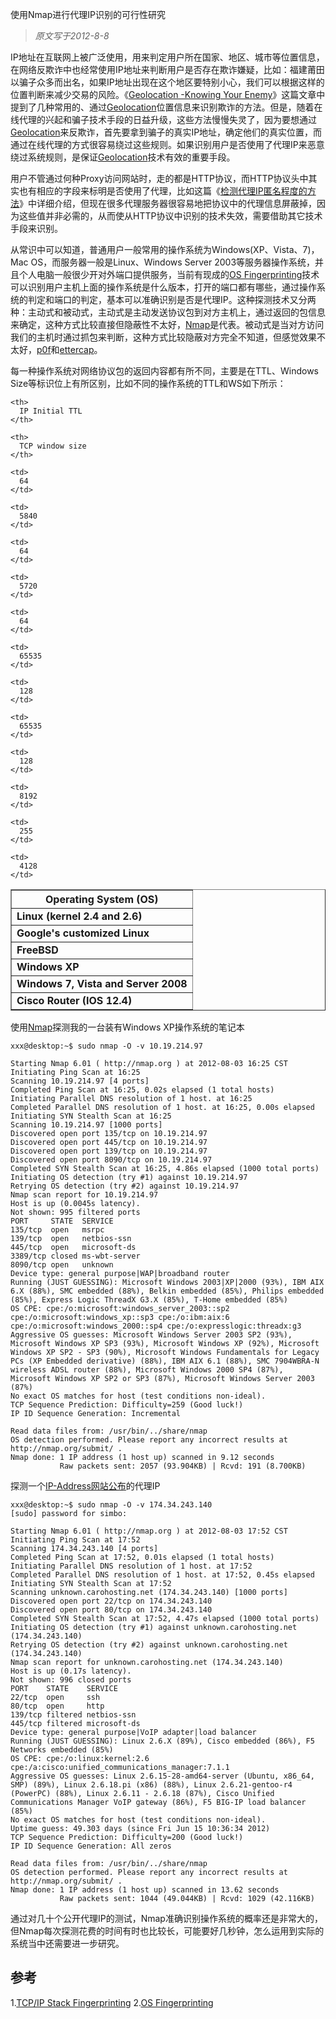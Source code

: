 使用Nmap进行代理IP识别的可行性研究
> *原文写于2012-8-8*

IP地址在互联网上被广泛使用，用来判定用户所在国家、地区、城市等位置信息，在网络反欺诈中也经常使用IP地址来判断用户是否存在欺诈嫌疑，比如：福建莆田以骗子众多而出名，如果IP地址出现在这个地区要特别小心，我们可以根据这样的位置判断来减少交易的风险。《<a href="https://www.vtrenz.net/imaeds/ownerassets/818/KnYrEnemy2.pdf" target="_blank">Geolocation -Knowing Your Enemy</a>》这篇文章中提到了几种常用的、通过<a href="http://en.wikipedia.org/wiki/Geolocation" target="_blank">Geolocation</a>位置信息来识别欺诈的方法。但是，随着在线代理的兴起和骗子技术手段的日益升级，这些方法慢慢失灵了，因为要想通过<a href="http://en.wikipedia.org/wiki/Geolocation" target="_blank">Geolocation</a>来反欺诈，首先要拿到骗子的真实IP地址，确定他们的真实位置，而通过在线代理的方式很容易绕过这些规则。如果识别用户是否使用了代理IP来恶意绕过系统规则，是保证<a href="http://en.wikipedia.org/wiki/Geolocation" target="_blank">Geolocation</a>技术有效的重要手段。 

用户不管通过何种Proxy访问网站时，走的都是HTTP协议，而HTTP协议头中其实也有相应的字段来标明是否使用了代理，比如这篇《<a href="http://blog.sina.com.cn/s/blog_73224682010105kj.html" target="_blank">检测代理IP匿名程度的方法</a>》中详细介绍，但现在很多代理服务器很容易地把协议中的代理信息屏蔽掉，因为这些值并非必需的，从而使从HTTP协议中识别的技术失效，需要借助其它技术手段来识别。 

从常识中可以知道，普通用户一般常用的操作系统为Windows(XP、Vista、7)，Mac OS，而服务器一般是Linux、Windows Server 2003等服务器操作系统，并且个人电脑一般很少开对外端口提供服务，当前有现成的<a title="又叫TCP/IP Stack Fingerprinting" href="http://en.wikipedia.org/wiki/OS_fingerprinting" target="_blank">OS Fingerprinting</a>技术可以识别用户主机上面的操作系统是什么版本，打开的端口都有哪些，通过操作系统的判定和端口的判定，基本可以准确识别是否是代理IP。这种探测技术又分两种：主动式和被动式，主动式是主动发送协议包到对方主机上，通过返回的包信息来确定，这种方式比较直接但隐蔽性不太好，<a href="http://nmap.org" target="_blank">Nmap</a>是代表。被动式是当对方访问我们的主机时通过抓包来判断，这种方式比较隐蔽对方完全不知道，但感觉效果不太好，<a href="http://lcamtuf.coredump.cx/p0f3/" target="_blank">p0f</a>和<a href="http://en.wikipedia.org/wiki/Ettercap_(computing)" target="_blank">ettercap</a>。 

每一种操作系统对网络协议包的返回内容都有所不同，主要是在TTL、Windows Size等标识位上有所区别，比如不同的操作系统的TTL和WS如下所示： 

<table border="1">
  <tr>
    <th>
      Operating System (OS)
    </th>
    
    <th>
      IP Initial TTL
    </th>
    
    <th>
      TCP window size
    </th>
  </tr>
  
  <tr>
    <td>
      <strong>Linux (kernel 2.4 and 2.6)</strong>
    </td>
    
    <td>
      64
    </td>
    
    <td>
      5840
    </td>
  </tr>
  
  <tr>
    <td>
      <strong>Google's customized Linux</strong>
    </td>
    
    <td>
      64
    </td>
    
    <td>
      5720
    </td>
  </tr>
  
  <tr>
    <td>
      <strong>FreeBSD</strong>
    </td>
    
    <td>
      64
    </td>
    
    <td>
      65535
    </td>
  </tr>
  
  <tr>
    <td>
      <strong>Windows XP</strong>
    </td>
    
    <td>
      128
    </td>
    
    <td>
      65535
    </td>
  </tr>
  
  <tr>
    <td>
      <strong>Windows 7, Vista and Server 2008</strong>
    </td>
    
    <td>
      128
    </td>
    
    <td>
      8192
    </td>
  </tr>
  
  <tr>
    <td>
      <strong>Cisco Router (IOS 12.4)</strong>
    </td>
    
    <td>
      255
    </td>
    
    <td>
      4128
    </td>
  </tr>
</table> 

使用<a href="http://nmap.org" target="_blank">Nmap</a>探测我的一台装有Windows XP操作系统的笔记本 
```
xxx@desktop:~$ sudo nmap -O -v 10.19.214.97

Starting Nmap 6.01 ( http://nmap.org ) at 2012-08-03 16:25 CST
Initiating Ping Scan at 16:25
Scanning 10.19.214.97 [4 ports]
Completed Ping Scan at 16:25, 0.02s elapsed (1 total hosts)
Initiating Parallel DNS resolution of 1 host. at 16:25
Completed Parallel DNS resolution of 1 host. at 16:25, 0.00s elapsed
Initiating SYN Stealth Scan at 16:25
Scanning 10.19.214.97 [1000 ports]
Discovered open port 135/tcp on 10.19.214.97
Discovered open port 445/tcp on 10.19.214.97
Discovered open port 139/tcp on 10.19.214.97
Discovered open port 8090/tcp on 10.19.214.97
Completed SYN Stealth Scan at 16:25, 4.86s elapsed (1000 total ports)
Initiating OS detection (try #1) against 10.19.214.97
Retrying OS detection (try #2) against 10.19.214.97
Nmap scan report for 10.19.214.97
Host is up (0.0045s latency).
Not shown: 995 filtered ports
PORT     STATE  SERVICE
135/tcp  open   msrpc
139/tcp  open   netbios-ssn
445/tcp  open   microsoft-ds
3389/tcp closed ms-wbt-server
8090/tcp open   unknown
Device type: general purpose|WAP|broadband router
Running (JUST GUESSING): Microsoft Windows 2003|XP|2000 (93%), IBM AIX 6.X (88%), SMC embedded (88%), Belkin embedded (85%), Philips embedded (85%), Express Logic ThreadX G3.X (85%), T-Home embedded (85%)
OS CPE: cpe:/o:microsoft:windows_server_2003::sp2 cpe:/o:microsoft:windows_xp::sp3 cpe:/o:ibm:aix:6 cpe:/o:microsoft:windows_2000::sp4 cpe:/o:expresslogic:threadx:g3
Aggressive OS guesses: Microsoft Windows Server 2003 SP2 (93%), Microsoft Windows XP SP3 (93%), Microsoft Windows XP (92%), Microsoft Windows XP SP2 - SP3 (90%), Microsoft Windows Fundamentals for Legacy PCs (XP Embedded derivative) (88%), IBM AIX 6.1 (88%), SMC 7904WBRA-N wireless ADSL router (88%), Microsoft Windows 2000 SP4 (87%), Microsoft Windows XP SP2 or SP3 (87%), Microsoft Windows Server 2003 (87%)
No exact OS matches for host (test conditions non-ideal).
TCP Sequence Prediction: Difficulty=259 (Good luck!)
IP ID Sequence Generation: Incremental

Read data files from: /usr/bin/../share/nmap
OS detection performed. Please report any incorrect results at http://nmap.org/submit/ .
Nmap done: 1 IP address (1 host up) scanned in 9.12 seconds
           Raw packets sent: 2057 (93.904KB) | Rcvd: 191 (8.700KB)
```

探测一个<a href="http://www.ip-adress.com/proxy_list/" target="_blank">IP-Address网站公布</a>的代理IP 
```
xxx@desktop:~$ sudo nmap -O -v 174.34.243.140
[sudo] password for simbo: 

Starting Nmap 6.01 ( http://nmap.org ) at 2012-08-03 17:52 CST
Initiating Ping Scan at 17:52
Scanning 174.34.243.140 [4 ports]
Completed Ping Scan at 17:52, 0.01s elapsed (1 total hosts)
Initiating Parallel DNS resolution of 1 host. at 17:52
Completed Parallel DNS resolution of 1 host. at 17:52, 0.45s elapsed
Initiating SYN Stealth Scan at 17:52
Scanning unknown.carohosting.net (174.34.243.140) [1000 ports]
Discovered open port 22/tcp on 174.34.243.140
Discovered open port 80/tcp on 174.34.243.140
Completed SYN Stealth Scan at 17:52, 4.47s elapsed (1000 total ports)
Initiating OS detection (try #1) against unknown.carohosting.net (174.34.243.140)
Retrying OS detection (try #2) against unknown.carohosting.net (174.34.243.140)
Nmap scan report for unknown.carohosting.net (174.34.243.140)
Host is up (0.17s latency).
Not shown: 996 closed ports
PORT    STATE    SERVICE
22/tcp  open     ssh
80/tcp  open     http
139/tcp filtered netbios-ssn
445/tcp filtered microsoft-ds
Device type: general purpose|VoIP adapter|load balancer
Running (JUST GUESSING): Linux 2.6.X (89%), Cisco embedded (86%), F5 Networks embedded (85%)
OS CPE: cpe:/o:linux:kernel:2.6 cpe:/a:cisco:unified_communications_manager:7.1.1
Aggressive OS guesses: Linux 2.6.15-28-amd64-server (Ubuntu, x86_64, SMP) (89%), Linux 2.6.18.pi (x86) (88%), Linux 2.6.21-gentoo-r4 (PowerPC) (88%), Linux 2.6.11 - 2.6.18 (87%), Cisco Unified Communications Manager VoIP gateway (86%), F5 BIG-IP load balancer (85%)
No exact OS matches for host (test conditions non-ideal).
Uptime guess: 49.303 days (since Fri Jun 15 10:36:34 2012)
TCP Sequence Prediction: Difficulty=200 (Good luck!)
IP ID Sequence Generation: All zeros

Read data files from: /usr/bin/../share/nmap
OS detection performed. Please report any incorrect results at http://nmap.org/submit/ .
Nmap done: 1 IP address (1 host up) scanned in 13.62 seconds
           Raw packets sent: 1044 (49.044KB) | Rcvd: 1029 (42.116KB)
```

通过对几十个公开代理IP的测试，Nmap准确识别操作系统的概率还是非常大的，但Nmap每次探测花费的时间有时也比较长，可能要好几秒钟，怎么运用到实际的系统当中还需要进一步研究。 

## 参考
1.<a href="http://en.wikipedia.org/wiki/TCP/IP_stack_fingerprinting" target="_blank">TCP/IP Stack Fingerprinting</a> 
2.<a href="http://www.insecure.in/network_hacking_03.asp" target="_blank">OS Fingerprinting</a>